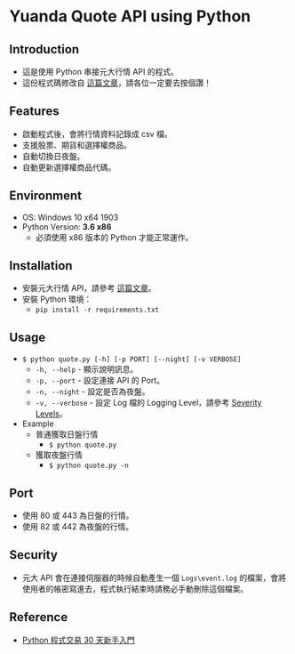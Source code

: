 # Yuanda Quote API using Python

## Introduction
+ 這是使用 Python 串接元大行情 API 的程式。
+ 這份程式碼修改自 [這篇文章](https://tinyurl.com/yxgffpo6)，請各位一定要去按個讚！

## Features
+ 啟動程式後，會將行情資料記錄成 csv 檔。
+ 支援股票、期貨和選擇權商品。
+ 自動切換日夜盤。
+ 自動更新選擇權商品代碼。

## Environment
+ OS: Windows 10 x64 1903
+ Python Version: **3.6 x86**
  + 必須使用 x86 版本的 Python 才能正常運作。

## Installation
+ 安裝元大行情 API，請參考 [這篇文章](https://tinyurl.com/y6xsdnq5)。
+ 安裝 Python 環境：
  + `pip install -r requirements.txt`

## Usage
+ `$ python quote.py [-h] [-p PORT] [--night] [-v VERBOSE]`
  + `-h, --help` - 顯示說明訊息。
  + `-p, --port` - 設定連接 API 的 Port。
  + `-n, --night` - 設定是否為夜盤。
  + `-v, --verbose` - 設定 Log 檔的 Logging Level，請參考 [Severity Levels](https://tinyurl.com/y4p2a25l)。
+ Example
  + 普通獲取日盤行情
    + `$ python quote.py`
  + 獲取夜盤行情
    + `$ python quote.py -n`

## Port
+ 使用 80 或 443 為日盤的行情。
+ 使用 82 或 442 為夜盤的行情。

## Security
+ 元大 API 會在連接伺服器的時候自動產生一個 `Logs\event.log` 的檔案，會將使用者的帳密寫進去，程式執行結束時請務必手動刪除這個檔案。

## Reference
+ [Python 程式交易 30 天新手入門](https://tinyurl.com/y3ycw3ms)
